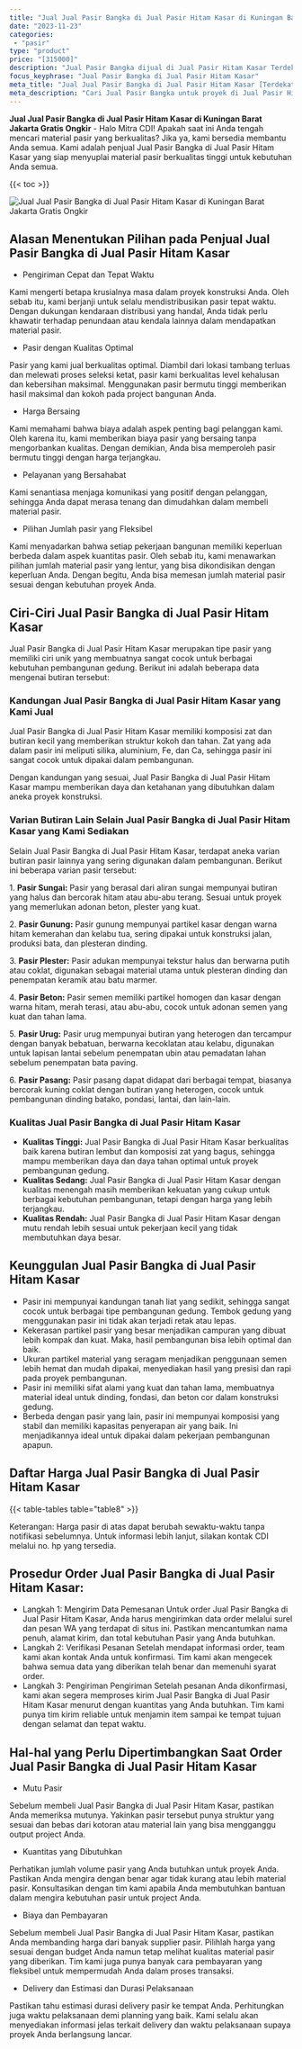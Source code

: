 ```yaml
---
title: "Jual Jual Pasir Bangka di Jual Pasir Hitam Kasar di Kuningan Barat Jakarta Gratis Ongkir"
date: "2023-11-23"
categories:
 - "pasir"
type: "product"
price: "[315000]"
description: "Jual Pasir Bangka dijual di Jual Pasir Hitam Kasar Terdekat. Jual Pasir Bangka ini sering digunakan dalam proyek konstruksi sebagai bahan campuran yang berkualitas dan halus. Kontak kami untuk mendapatkan informasi lebih lanjut."
focus_keyphrase: "Jual Pasir Bangka di Jual Pasir Hitam Kasar"
meta_title: "Jual Jual Pasir Bangka di Jual Pasir Hitam Kasar [Terdekat] - CDI"
meta_description: "Cari Jual Pasir Bangka untuk proyek di Jual Pasir Hitam Kasar? Kami menawarkan Jual Pasir Bangka berkualitas untuk material adukan. Segera dapatkan penawaran terbaik."
---
```


**Jual Jual Pasir Bangka di Jual Pasir Hitam Kasar di Kuningan Barat Jakarta Gratis Ongkir** - Halo Mitra CDI! Apakah saat ini Anda tengah mencari material pasir yang berkualitas? Jika ya, kami bersedia membantu Anda semua. Kami adalah penjual Jual Pasir Bangka di Jual Pasir Hitam Kasar yang siap menyuplai material pasir berkualitas tinggi untuk kebutuhan Anda semua.

{{< toc >}}

![Jual Jual Pasir Bangka di Jual Pasir Hitam Kasar di Kuningan Barat Jakarta Gratis Ongkir](/images/pasir/pasir-bangunan-05.jpg)

## Alasan Menentukan Pilihan pada Penjual Jual Pasir Bangka di Jual Pasir Hitam Kasar

*   Pengiriman Cepat dan Tepat Waktu

Kami mengerti betapa krusialnya masa dalam proyek konstruksi Anda. Oleh sebab itu, kami berjanji untuk selalu mendistribusikan pasir tepat waktu. Dengan dukungan kendaraan distribusi yang handal, Anda tidak perlu khawatir terhadap penundaan atau kendala lainnya dalam mendapatkan material pasir.
*   Pasir dengan Kualitas Optimal

Pasir yang kami jual berkualitas optimal. Diambil dari lokasi tambang terluas dan melewati proses seleksi ketat, pasir kami berkualitas level kehalusan dan kebersihan maksimal. Menggunakan pasir bermutu tinggi memberikan hasil maksimal dan kokoh pada project bangunan Anda.
*   Harga Bersaing

Kami memahami bahwa biaya adalah aspek penting bagi pelanggan kami. Oleh karena itu, kami memberikan biaya pasir yang bersaing tanpa mengorbankan kualitas. Dengan demikian, Anda bisa memperoleh pasir bermutu tinggi dengan harga terjangkau.
*   Pelayanan yang Bersahabat

Kami senantiasa menjaga komunikasi yang positif dengan pelanggan, sehingga Anda dapat merasa tenang dan dimudahkan dalam membeli material pasir.
*   Pilihan Jumlah pasir yang Fleksibel

Kami menyadarkan bahwa setiap pekerjaan bangunan memiliki keperluan berbeda dalam aspek kuantitas pasir. Oleh sebab itu, kami menawarkan pilihan jumlah material pasir yang lentur, yang bisa dikondisikan dengan keperluan Anda. Dengan begitu, Anda bisa memesan jumlah material pasir sesuai dengan kebutuhan proyek Anda.

## Ciri-Ciri Jual Pasir Bangka di Jual Pasir Hitam Kasar

Jual Pasir Bangka di Jual Pasir Hitam Kasar merupakan tipe pasir yang memiliki ciri unik yang membuatnya sangat cocok untuk berbagai kebutuhan pembangunan gedung. Berikut ini adalah beberapa data mengenai butiran tersebut:

### Kandungan Jual Pasir Bangka di Jual Pasir Hitam Kasar yang Kami Jual

Jual Pasir Bangka di Jual Pasir Hitam Kasar memiliki komposisi zat dan butiran kecil yang memberikan struktur kokoh dan tahan. Zat yang ada dalam pasir ini meliputi silika, aluminium, Fe, dan Ca, sehingga pasir ini sangat cocok untuk dipakai dalam pembangunan.

Dengan kandungan yang sesuai, Jual Pasir Bangka di Jual Pasir Hitam Kasar mampu memberikan daya dan ketahanan yang dibutuhkan dalam aneka proyek konstruksi.

### Varian Butiran Lain Selain Jual Pasir Bangka di Jual Pasir Hitam Kasar yang Kami Sediakan

Selain Jual Pasir Bangka di Jual Pasir Hitam Kasar, terdapat aneka varian butiran pasir lainnya yang sering digunakan dalam pembangunan. Berikut ini beberapa varian pasir tersebut:

1\.  **Pasir Sungai:** Pasir yang berasal dari aliran sungai mempunyai butiran yang halus dan bercorak hitam atau abu-abu terang. Sesuai untuk proyek yang memerlukan adonan beton, plester yang kuat.

2\.  **Pasir Gunung:** Pasir gunung mempunyai partikel kasar dengan warna hitam kemerahan dan kelabu tua, sering dipakai untuk konstruksi jalan, produksi bata, dan plesteran dinding.

3\.  **Pasir Plester:** Pasir adukan mempunyai tekstur halus dan berwarna putih atau coklat, digunakan sebagai material utama untuk plesteran dinding dan penempatan keramik atau batu marmer.

4\.  **Pasir Beton:** Pasir semen memiliki partikel homogen dan kasar dengan warna hitam, merah terasi, atau abu-abu, cocok untuk adonan semen yang kuat dan tahan lama.

5\.  **Pasir Urug:** Pasir urug mempunyai butiran yang heterogen dan tercampur dengan banyak bebatuan, berwarna kecoklatan atau kelabu, digunakan untuk lapisan lantai sebelum penempatan ubin atau pemadatan lahan sebelum penempatan bata paving.

6\.  **Pasir Pasang:** Pasir pasang dapat didapat dari berbagai tempat, biasanya bercorak kuning coklat dengan butiran yang heterogen, cocok untuk pembangunan dinding batako, pondasi, lantai, dan lain-lain.

### Kualitas Jual Pasir Bangka di Jual Pasir Hitam Kasar

*   **Kualitas Tinggi:** Jual Pasir Bangka di Jual Pasir Hitam Kasar berkualitas baik karena butiran lembut dan komposisi zat yang bagus, sehingga mampu memberikan daya dan daya tahan optimal untuk proyek pembangunan gedung.
*   **Kualitas Sedang:** Jual Pasir Bangka di Jual Pasir Hitam Kasar dengan kualitas menengah masih memberikan kekuatan yang cukup untuk berbagai kebutuhan pembangunan, tetapi dengan harga yang lebih terjangkau.
*   **Kualitas Rendah:** Jual Pasir Bangka di Jual Pasir Hitam Kasar dengan mutu rendah lebih sesuai untuk pekerjaan kecil yang tidak membutuhkan daya besar.

## Keunggulan Jual Pasir Bangka di Jual Pasir Hitam Kasar

*   Pasir ini mempunyai kandungan tanah liat yang sedikit, sehingga sangat cocok untuk berbagai tipe pembangunan gedung. Tembok gedung yang menggunakan pasir ini tidak akan terjadi retak atau lepas.
*   Kekerasan partikel pasir yang besar menjadikan campuran yang dibuat lebih kompak dan kuat. Maka, hasil pembangunan bisa lebih optimal dan baik.
*   Ukuran partikel material yang seragam menjadikan penggunaan semen lebih hemat dan mudah dipakai, menyediakan hasil yang presisi dan rapi pada proyek pembangunan.
*   Pasir ini memiliki sifat alami yang kuat dan tahan lama, membuatnya material ideal untuk dinding, fondasi, dan beton cor dalam konstruksi gedung.
*   Berbeda dengan pasir yang lain, pasir ini mempunyai komposisi yang stabil dan memiliki kapasitas penyerapan air yang baik. Ini menjadikannya ideal untuk dipakai dalam pekerjaan pembangunan apapun.

## Daftar Harga Jual Pasir Bangka di Jual Pasir Hitam Kasar

{{< table-tables table="table8" >}}

Keterangan: Harga pasir di atas dapat berubah sewaktu-waktu tanpa notifikasi sebelumnya. Untuk informasi lebih lanjut, silakan kontak CDI melalui no. hp yang tersedia.

## Prosedur Order Jual Pasir Bangka di Jual Pasir Hitam Kasar:

*   Langkah 1: Mengirim Data Pemesanan
Untuk order Jual Pasir Bangka di Jual Pasir Hitam Kasar, Anda harus mengirimkan data order melalui surel dan pesan WA yang terdapat di situs ini. Pastikan mencantumkan nama penuh, alamat kirim, dan total kebutuhan Pasir yang Anda butuhkan.
*   Langkah 2: Verifikasi Pesanan
Setelah mendapat informasi order, team kami akan kontak Anda untuk konfirmasi. Tim kami akan mengecek bahwa semua data yang diberikan telah benar dan memenuhi syarat order.
*   Langkah 3: Pengiriman Pengiriman
Setelah pesanan Anda dikonfirmasi, kami akan segera memproses kirim Jual Pasir Bangka di Jual Pasir Hitam Kasar menurut dengan kuantitas yang Anda butuhkan. Tim kami punya tim kirim reliable untuk menjamin item sampai ke tempat tujuan dengan selamat dan tepat waktu.

## Hal-hal yang Perlu Dipertimbangkan Saat Order Jual Pasir Bangka di Jual Pasir Hitam Kasar

*   Mutu Pasir

Sebelum membeli Jual Pasir Bangka di Jual Pasir Hitam Kasar, pastikan Anda memeriksa mutunya. Yakinkan pasir tersebut punya struktur yang sesuai dan bebas dari kotoran atau material lain yang bisa mengganggu output project Anda.
*   Kuantitas yang Dibutuhkan

Perhatikan jumlah volume pasir yang Anda butuhkan untuk proyek Anda. Pastikan Anda mengira dengan benar agar tidak kurang atau lebih material pasir. Konsultasikan dengan tim kami apabila Anda membutuhkan bantuan dalam mengira kebutuhan pasir untuk project Anda.
*   Biaya dan Pembayaran

Sebelum membeli Jual Pasir Bangka di Jual Pasir Hitam Kasar, pastikan Anda membanding harga dari banyak supplier pasir. Pilihlah harga yang sesuai dengan budget Anda namun tetap melihat kualitas material pasir yang diberikan. Tim kami juga punya banyak cara pembayaran yang fleksibel untuk mempermudah Anda dalam proses transaksi.
*   Delivery dan Estimasi dan Durasi Pelaksanaan

Pastikan tahu estimasi durasi delivery pasir ke tempat Anda. Perhitungkan juga waktu pelaksanaan demi planning yang baik. Kami selalu akan menyediakan informasi jelas terkait delivery dan waktu pelaksanaan supaya proyek Anda berlangsung lancar.